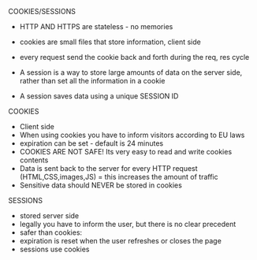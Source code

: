 COOKIES/SESSIONS

- HTTP AND HTTPS are stateless - no memories
- cookies are small files that store information, client side 
- every request send the cookie back and forth during the req, res cycle

- A session is a way to store large amounts of data on the server side, rather than set all the information in a cookie

- A session saves data using a unique SESSION ID 

COOKIES 

- Client side 
- When using cookies you have to inform visitors according to EU laws
- expiration can be set - default is 24 minutes 
- COOKIES ARE NOT SAFE! Its very easy to read and write cookies contents
- Data is sent back to the server for every HTTP request (HTML,CSS,images,JS) = this increases the amount of traffic 
- Sensitive data should NEVER be stored in cookies

SESSIONS

- stored server side 
- legally you have to inform the user, but there is no clear precedent
- safer than cookies:
- expiration is reset when the user refreshes or closes the page 
- sessions use cookies 



